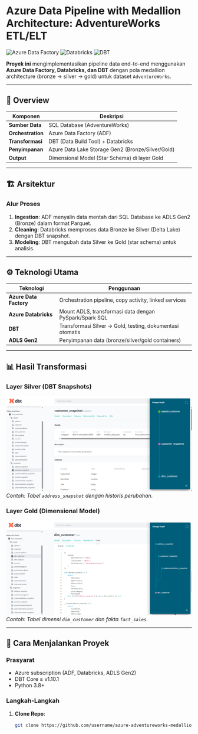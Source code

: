 # Azure Data Pipeline with Medallion Architecture: AdventureWorks ETL/ELT

![Azure Data Factory](https://img.shields.io/badge/Azure_Data_Factory-0089D6?style=for-the-badge&logo=microsoft-azure&logoColor=white)
![Databricks](https://img.shields.io/badge/Databricks-FF3621?style=for-the-badge&logo=databricks&logoColor=white)
![DBT](https://img.shields.io/badge/DBT-FF694B?style=for-the-badge&logo=dbt&logoColor=white)

**Proyek ini** mengimplementasikan pipeline data end-to-end menggunakan **Azure Data Factory, Databricks, dan DBT** dengan pola medallion architecture (bronze → silver → gold) untuk dataset `AdventureWorks`.

---

## 📌 **Overview**
| Komponen               | Deskripsi                                                                 |
|------------------------|---------------------------------------------------------------------------|
| **Sumber Data**        | SQL Database (AdventureWorks)                                             |
| **Orchestration**      | Azure Data Factory (ADF)                                                  |
| **Transformasi**       | DBT (Data Build Tool) + Databricks                                        |
| **Penyimpanan**        | Azure Data Lake Storage Gen2 (Bronze/Silver/Gold)                         |
| **Output**             | Dimensional Model (Star Schema) di layer Gold                             |

---

## 🏗️ **Arsitektur**

### **Alur Proses**
1. **Ingestion**: ADF menyalin data mentah dari SQL Database ke ADLS Gen2 (Bronze) dalam format Parquet.
2. **Cleaning**: Databricks memproses data Bronze ke Silver (Delta Lake) dengan DBT snapshot.
3. **Modeling**: DBT mengubah data Silver ke Gold (star schema) untuk analisis.

---

## ⚙️ **Teknologi Utama**
| Teknologi               | Penggunaan                                                                 |
|-------------------------|---------------------------------------------------------------------------|
| **Azure Data Factory**  | Orchestration pipeline, copy activity, linked services                    |
| **Azure Databricks**    | Mount ADLS, transformasi data dengan PySpark/Spark SQL                    |
| **DBT**                | Transformasi Silver → Gold, testing, dokumentasi otomatis                 |
| **ADLS Gen2**          | Penyimpanan data (bronze/silver/gold containers)                          |

---

## 📊 **Hasil Transformasi**
### **Layer Silver (DBT Snapshots)**
![Snapshot Schema](img/DBT-docs_lineargraph_silver-layer.png)  
*Contoh: Tabel `address_snapshot` dengan historis perubahan.*

### **Layer Gold (Dimensional Model)**
![Star Schema](img/DBT-docs_golden-layer.png)  
*Contoh: Tabel dimensi `dim_customer` dan fakta `fact_sales`.*

---

## 🚀 **Cara Menjalankan Proyek**
### Prasyarat
- Azure subscription (ADF, Databricks, ADLS Gen2)
- DBT Core ≥ v1.10.1
- Python 3.8+

### Langkah-Langkah
1. **Clone Repo**:
   ```bash
   git clone https://github.com/username/azure-adventureworks-medallion-pipeline.git
